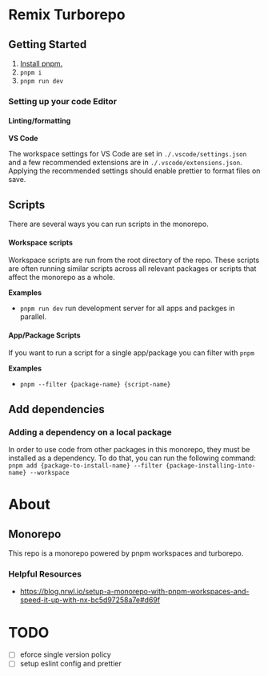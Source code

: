 # Remix Turborepo

## Getting Started

1. [Install pnpm.](https://pnpm.io/installation)
2. `pnpm i`
3. `pnpm run dev`

### Setting up your code Editor

#### Linting/formatting

**VS Code**

The workspace settings for VS Code are set in `./.vscode/settings.json` and a
few recommended extensions are in `./.vscode/extensions.json`. Applying the
recommended settings should enable prettier to format files on save.

## Scripts

There are several ways you can run scripts in the monorepo.

#### Workspace scripts

Workspace scripts are run from the root directory of the repo. These scripts are
often running similar scripts across all relevant packages or scripts that
affect the monorepo as a whole.

**Examples**

- `pnpm run dev` run development server for all apps and packges in parallel.

#### App/Package Scripts

If you want to run a script for a single app/package you can filter with `pnpm`

**Examples**

- `pnpm --filter {package-name} {script-name}`

## Add dependencies

### Adding a dependency on a local package

In order to use code from other packages in this monorepo, they must be
installed as a dependency. To do that, you can run the following command:
`pnpm add {package-to-install-name} --filter {package-installing-into-name} --workspace`

# About

## Monorepo

This repo is a monorepo powered by pnpm workspaces and turborepo.

### Helpful Resources

- https://blog.nrwl.io/setup-a-monorepo-with-pnpm-workspaces-and-speed-it-up-with-nx-bc5d97258a7e#d69f

# TODO

- [ ] eforce single version policy
- [ ] setup eslint config and prettier
